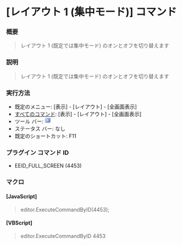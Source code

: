 # \[レイアウト 1 (集中モード)\] コマンド

### 概要

> レイアウト 1 (既定では集中モード) のオンとオフを切り替えます

### 説明

> レイアウト 1 (既定では集中モード) のオンとオフを切り替えます

### 実行方法

- 既定のメニュー: \[表示\] \- \[レイアウト\] \- \[全画面表示\]
- [すべてのコマンド](../../glossary/allcommands): \[表示\] \- \[レイアウト\] \- \[全画面表示\]
- ツール バー: ![](../../images/full_screen.gif)
- ステータス バー: なし
- 既定のショートカット: F11

### プラグイン コマンド ID

- EEID\_FULL\_SCREEN (4453)

### マクロ

#### \[JavaScript\]

> editor.ExecuteCommandByID(4453);

#### \[VBScript\]

> editor.ExecuteCommandByID 4453